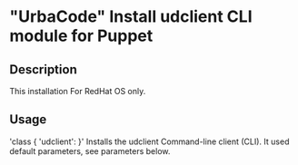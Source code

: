 "UrbaCode" Install udclient CLI module for Puppet
===
Description
---
This installation For RedHat OS only.

**Usage**
---
'class { 'udclient': }'
Installs the udclient Command-line client (CLI).
It used default parameters, see parameters below.
